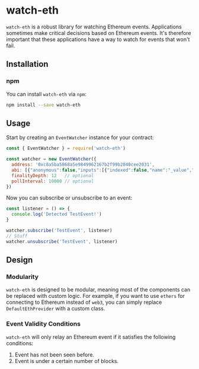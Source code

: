 # watch-eth
`watch-eth` is a robust library for watching Ethereum events.
Applications sometimes make critical decisions based on Ethereum events.
It's therefore important that these applications have a way to watch for events that won't fail.

## Installation
### npm
You can install `watch-eth` via `npm`:

```sh
npm install --save watch-eth
```

## Usage
Start by creating an `EventWatcher` instance for your contract:

```js
const { EventWatcher } = require('watch-eth')

const watcher = new EventWatcher({
  address: '0xc8a5ba5868a5e9849962167b2f99b2040cee2031',
  abi: [{"anonymous":false,"inputs":[{"indexed":false,"name":"_value","type":"uint256"}],"name":"TestEvent","type":"event"}],
  finalityDepth: 12   // optional
  pollInterval: 10000 // optional
})
```

Now you can subscribe or unsubscribe to an event:

```js
const listener = () => {
  console.log('Detected TestEvent!')
}

watcher.subscribe('TestEvent', listener)
// Stuff
watcher.unsubscribe('TestEvent', listener)
```

## Design
### Modularity
`watch-eth` is designed to be modular, meaning most of the components can be replaced with custom logic.
For example, if you want to use `ethers` for connecting to Ethereum instead of `web3`, you can simply replace `DefaultEthProvider` with a custom class.

### Event Validity Conditions
`watch-eth` will only relay an Ethereum event if it satisfies the following conditions:

1. Event has not been seen before.
2. Event is under a certain number of blocks.
